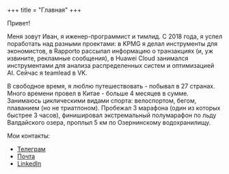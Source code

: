+++
title = "Главная"
+++

Привет! 

Меня зовут Иван, я иженер-программист и тимлид. С 2018 года, я успел поработать над разными проектами: в KPMG я делал инструменты для экономистов, в Rapporto рассылал информацию о транзакциях (и, уж извините, рекламные сообщения), в Huawei Cloud занимался инструментами для анализа распределенных систем и оптимизацией AI. Сейчас я teamlead в VK.

В свободное время, я люблю путешествовать - побывал в 27 странах. Много времени провел в Китае - больше 4 месяцев в сумме. Занимаюсь циклическими видами спорта: велоспортом, бегом, плаванием (но не триатлоном). Пробежал 3 марафона (один из которых быстрее 3 часов), финишировал экстремальный полумарафон по льду Валдайского озера, проплыл 5 км по Озернинскому водохранилищу.

Мои контакты:
- [Телеграм](http://t.me/ivanrusanov)
- [Почта](mailto:isrusanov@yandex.ru)
- [LinkedIn](https://www.linkedin.com/in/ivan-rusanov-bb3427176/)
